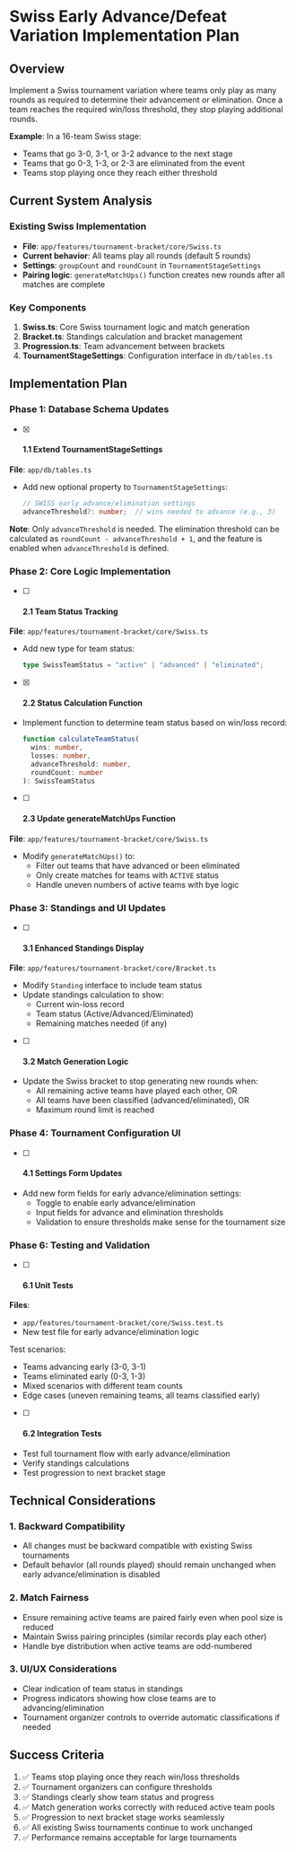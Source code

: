 # Swiss Early Advance/Defeat Variation Implementation Plan

## Overview
Implement a Swiss tournament variation where teams only play as many rounds as required to determine their advancement or elimination. Once a team reaches the required win/loss threshold, they stop playing additional rounds.

**Example**: In a 16-team Swiss stage:
- Teams that go 3-0, 3-1, or 3-2 advance to the next stage
- Teams that go 0-3, 1-3, or 2-3 are eliminated from the event
- Teams stop playing once they reach either threshold

## Current System Analysis

### Existing Swiss Implementation
- **File**: `app/features/tournament-bracket/core/Swiss.ts`
- **Current behavior**: All teams play all rounds (default 5 rounds)
- **Settings**: `groupCount` and `roundCount` in `TournamentStageSettings`
- **Pairing logic**: `generateMatchUps()` function creates new rounds after all matches are complete

### Key Components
1. **Swiss.ts**: Core Swiss tournament logic and match generation
2. **Bracket.ts**: Standings calculation and bracket management
3. **Progression.ts**: Team advancement between brackets
4. **TournamentStageSettings**: Configuration interface in `db/tables.ts`

## Implementation Plan

### Phase 1: Database Schema Updates

- [x] #### 1.1 Extend TournamentStageSettings
**File**: `app/db/tables.ts`
- Add new optional property to `TournamentStageSettings`:
  ```typescript
  // SWISS early advance/elimination settings
  advanceThreshold?: number;  // wins needed to advance (e.g., 3)
  ```
  
**Note**: Only `advanceThreshold` is needed. The elimination threshold can be calculated as `roundCount - advanceThreshold + 1`, and the feature is enabled when `advanceThreshold` is defined.

### Phase 2: Core Logic Implementation

- [ ] #### 2.1 Team Status Tracking
**File**: `app/features/tournament-bracket/core/Swiss.ts`
- Add new type for team status:
  ```typescript
  type SwissTeamStatus = "active" | "advanced" | "eliminated";
  ```

- [x] #### 2.2 Status Calculation Function
- Implement function to determine team status based on win/loss record:
  ```typescript
  function calculateTeamStatus(
    wins: number,
    losses: number,
    advanceThreshold: number,
    roundCount: number
  ): SwissTeamStatus
  ```

- [ ] #### 2.3 Update generateMatchUps Function
**File**: `app/features/tournament-bracket/core/Swiss.ts`
- Modify `generateMatchUps()` to:
  - Filter out teams that have advanced or been eliminated
  - Only create matches for teams with `ACTIVE` status
  - Handle uneven numbers of active teams with bye logic

### Phase 3: Standings and UI Updates

- [ ] #### 3.1 Enhanced Standings Display
**File**: `app/features/tournament-bracket/core/Bracket.ts`
- Modify `Standing` interface to include team status
- Update standings calculation to show:
  - Current win-loss record
  - Team status (Active/Advanced/Eliminated)
  - Remaining matches needed (if any)

- [ ] #### 3.2 Match Generation Logic
- Update the Swiss bracket to stop generating new rounds when:
  - All remaining active teams have played each other, OR
  - All teams have been classified (advanced/eliminated), OR
  - Maximum round limit is reached

### Phase 4: Tournament Configuration UI

- [ ] #### 4.1 Settings Form Updates
- Add new form fields for early advance/elimination settings:
  - Toggle to enable early advance/elimination
  - Input fields for advance and elimination thresholds
  - Validation to ensure thresholds make sense for the tournament size

### Phase 6: Testing and Validation

- [ ] #### 6.1 Unit Tests
**Files**: 
- `app/features/tournament-bracket/core/Swiss.test.ts`
- New test file for early advance/elimination logic

Test scenarios:
- Teams advancing early (3-0, 3-1)
- Teams eliminated early (0-3, 1-3)
- Mixed scenarios with different team counts
- Edge cases (uneven remaining teams, all teams classified early)

- [ ] #### 6.2 Integration Tests
- Test full tournament flow with early advance/elimination
- Verify standings calculations
- Test progression to next bracket stage

## Technical Considerations

### 1. Backward Compatibility
- All changes must be backward compatible with existing Swiss tournaments
- Default behavior (all rounds played) should remain unchanged when early advance/elimination is disabled

### 2. Match Fairness
- Ensure remaining active teams are paired fairly even when pool size is reduced
- Maintain Swiss pairing principles (similar records play each other)
- Handle bye distribution when active teams are odd-numbered

### 3. UI/UX Considerations
- Clear indication of team status in standings
- Progress indicators showing how close teams are to advancing/elimination
- Tournament organizer controls to override automatic classifications if needed

## Success Criteria

1. ✅ Teams stop playing once they reach win/loss thresholds
2. ✅ Tournament organizers can configure thresholds
3. ✅ Standings clearly show team status and progress
4. ✅ Match generation works correctly with reduced active team pools
5. ✅ Progression to next bracket stage works seamlessly
6. ✅ All existing Swiss tournaments continue to work unchanged
7. ✅ Performance remains acceptable for large tournaments
